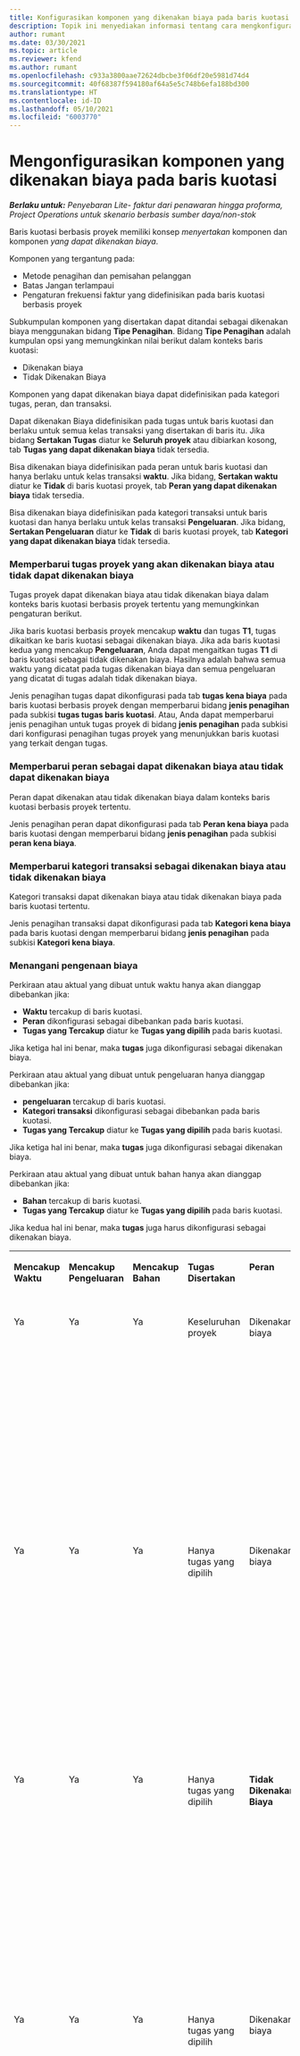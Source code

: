 ```yaml
---
title: Konfigurasikan komponen yang dikenakan biaya pada baris kuotasi
description: Topik ini menyediakan informasi tentang cara mengkonfigurasi komponen dikenakan biaya dan yang tidak dikenakan biaya pada baris kuotasi berbasis proyek.
author: rumant
ms.date: 03/30/2021
ms.topic: article
ms.reviewer: kfend
ms.author: rumant
ms.openlocfilehash: c933a3800aae72624dbcbe3f06df20e5981d74d4
ms.sourcegitcommit: 40f68387f594180af64a5e5c748b6efa188bd300
ms.translationtype: HT
ms.contentlocale: id-ID
ms.lasthandoff: 05/10/2021
ms.locfileid: "6003770"
---
```

# <a name="configure-the-chargeable-components-of-a-quote-line"></a>Mengonfigurasikan komponen yang dikenakan biaya pada baris kuotasi 

_**Berlaku untuk:** Penyebaran Lite- faktur dari penawaran hingga proforma, Project Operations untuk skenario berbasis sumber daya/non-stok_

Baris kuotasi berbasis proyek memiliki konsep *menyertakan* komponen dan komponen *yang dapat dikenakan biaya*.

Komponen yang tergantung pada:

  - Metode penagihan dan pemisahan pelanggan
  - Batas Jangan terlampaui 
  - Pengaturan frekuensi faktur yang didefinisikan pada baris kuotasi berbasis proyek

Subkumpulan komponen yang disertakan dapat ditandai sebagai dikenakan biaya menggunakan bidang **Tipe Penagihan**. Bidang **Tipe Penagihan** adalah kumpulan opsi yang memungkinkan nilai berikut dalam konteks baris kuotasi:

  - Dikenakan biaya
  - Tidak Dikenakan Biaya

Komponen yang dapat dikenakan biaya dapat didefinisikan pada kategori tugas, peran, dan transaksi.

Dapat dikenakan Biaya didefinisikan pada tugas untuk baris kuotasi dan berlaku untuk semua kelas transaksi yang disertakan di baris itu. Jika bidang **Sertakan Tugas** diatur ke **Seluruh proyek** atau dibiarkan kosong, tab **Tugas yang dapat dikenakan biaya** tidak tersedia.

Bisa dikenakan biaya didefinisikan pada peran untuk baris kuotasi dan hanya berlaku untuk kelas transaksi **waktu**. Jika bidang, **Sertakan waktu** diatur ke **Tidak** di baris kuotasi proyek, tab **Peran yang dapat dikenakan biaya** tidak tersedia.

Bisa dikenakan biaya didefinisikan pada kategori transaksi untuk baris kuotasi dan hanya berlaku untuk kelas transaksi **Pengeluaran**. Jika bidang, **Sertakan Pengeluaran** diatur ke **Tidak** di baris kuotasi proyek, tab **Kategori yang dapat dikenakan biaya** tidak tersedia.

### <a name="update-a-project-task-to-be-chargeable-or-non-chargeable"></a>Memperbarui tugas proyek yang akan dikenakan biaya atau tidak dapat dikenakan biaya

Tugas proyek dapat dikenakan biaya atau tidak dikenakan biaya dalam konteks baris kuotasi berbasis proyek tertentu yang memungkinkan pengaturan berikut.

Jika baris kuotasi berbasis proyek mencakup **waktu** dan tugas **T1**, tugas dikaitkan ke baris kuotasi sebagai dikenakan biaya. Jika ada baris kuotasi kedua yang mencakup **Pengeluaran**, Anda dapat mengaitkan tugas **T1** di baris kuotasi sebagai tidak dikenakan biaya. Hasilnya adalah bahwa semua waktu yang dicatat pada tugas dikenakan biaya dan semua pengeluaran yang dicatat di tugas adalah tidak dikenakan biaya.

Jenis penagihan tugas dapat dikonfigurasi pada tab **tugas kena biaya** pada baris kuotasi berbasis proyek dengan memperbarui bidang **jenis penagihan** pada subkisi **tugas tugas baris kuotasi**. Atau, Anda dapat memperbarui jenis penagihan untuk tugas proyek di bidang **jenis penagihan** pada subkisi dari konfigurasi penagihan tugas proyek yang menunjukkan baris kuotasi yang terkait dengan tugas.

### <a name="update-a-role-to-be-chargeable-or-non-chargeable"></a>Memperbarui peran sebagai dapat dikenakan biaya atau tidak dapat dikenakan biaya

Peran dapat dikenakan atau tidak dikenakan biaya dalam konteks baris kuotasi berbasis proyek tertentu.

Jenis penagihan peran dapat dikonfigurasi pada tab **Peran kena biaya** pada baris kuotasi dengan memperbarui bidang **jenis penagihan** pada subkisi **peran kena biaya**.

### <a name="update-a-transaction-category-to-be-chargeable-or-non-chargeable"></a>Memperbarui kategori transaksi sebagai dikenakan biaya atau tidak dikenakan biaya

Kategori transaksi dapat dikenakan biaya atau tidak dikenakan biaya pada baris kuotasi tertentu.

Jenis penagihan transaksi dapat dikonfigurasi pada tab **Kategori kena biaya** pada baris kuotasi dengan memperbarui bidang **jenis penagihan** pada subkisi **Kategori kena biaya**.

### <a name="resolve-chargeability"></a>Menangani pengenaan biaya
Perkiraan atau aktual yang dibuat untuk waktu hanya akan dianggap dibebankan jika:

   - **Waktu** tercakup di baris kuotasi.
   - **Peran** dikonfigurasi sebagai dibebankan pada baris kuotasi.
   - **Tugas yang Tercakup** diatur ke **Tugas yang dipilih** pada baris kuotasi. 

Jika ketiga hal ini benar, maka **tugas** juga dikonfigurasi sebagai dikenakan biaya. 

Perkiraan atau aktual yang dibuat untuk pengeluaran hanya dianggap dibebankan jika: 

   - **pengeluaran** tercakup di baris kuotasi.
   - **Kategori transaksi** dikonfigurasi sebagai dibebankan pada baris kuotasi.
   - **Tugas yang Tercakup** diatur ke **Tugas yang dipilih** pada baris kuotasi.

Jika ketiga hal ini benar, maka **tugas** juga dikonfigurasi sebagai dikenakan biaya. 

Perkiraan atau aktual yang dibuat untuk bahan hanya akan dianggap dibebankan jika:

   - **Bahan** tercakup di baris kuotasi.
   - **Tugas yang Tercakup** diatur ke **Tugas yang dipilih** pada baris kuotasi.

Jika kedua hal ini benar, maka **tugas** juga harus dikonfigurasi sebagai dikenakan biaya. 


<table border="0" cellspacing="0" cellpadding="0">
    <tbody>
        <tr>
            <td width="70" valign="top">
                <p>
                    <strong>Mencakup Waktu</strong>
                </p>
            </td>
            <td width="78" valign="top">
                <p>
                    <strong>Mencakup Pengeluaran</strong>
                    <strong></strong>
                </p>
            </td>
            <td width="63" valign="top">
                <p>
                    <strong>Mencakup Bahan</strong>
                    <strong></strong>
                </p>
            </td>
            <td width="75" valign="top">
                <p>
                    <strong>Tugas Disertakan</strong>
                    <strong></strong>
                </p>
            </td>
            <td width="65" valign="top">
                <p>
                    <strong>Peran</strong>
                    <strong></strong>
                </p>
            </td>
            <td width="70" valign="top">
                <p>
                    <strong>Kategori</strong>
                    <strong></strong>
                </p>
            </td>
            <td width="65" valign="top">
                <p>
                    <strong>Tugas</strong>
                    <strong></strong>
                </p>
            </td>
            <td width="350" valign="top">
                <p>
                    <strong>Dampak pengenaan biaya</strong>
                </p>
            </td>
        </tr>
        <tr>
            <td width="70" valign="top">
                <p>
Ya </p>
            </td>
            <td width="78" valign="top">
                <p>
Ya </p>
            </td>
            <td width="63" valign="top">
                <p>
Ya </p>
            </td>
            <td width="75" valign="top">
                <p>
Keseluruhan proyek </p>
            </td>
            <td width="65" valign="top">
                <p>
Dikenakan biaya </p>
            </td>
            <td width="70" valign="top">
                <p>
Dikenakan biaya </p>
            </td>
            <td width="65" valign="top">
                <p>
Tidak dapat diatur </p>
            </td>
            <td width="350" valign="top">
                <p>
Penagihan pada aktual Waktu: Dikenakan Biaya </p>
                <p>
Jenis penagihan pada aktual Pengeluaran: Dikenakan biaya </p>
                <p>
Jenis penagihan pada aktual bahan: Dikenakan biaya </p>
            </td>
        </tr>
        <tr>
            <td width="70" valign="top">
                <p>
Ya </p>
            </td>
            <td width="78" valign="top">
                <p>
Ya </p>
            </td>
            <td width="63" valign="top">
                <p>
Ya </p>
            </td>
            <td width="75" valign="top">
                <p>
Hanya tugas yang dipilih </p>
            </td>
            <td width="65" valign="top">
                <p>
Dikenakan biaya </p>
            </td>
            <td width="70" valign="top">
                <p>
Dikenakan biaya </p>
            </td>
            <td width="65" valign="top">
                <p>
Dikenakan biaya </p>
            </td>
            <td width="350" valign="top">
                <p>
Penagihan pada aktual Waktu: Dikenakan Biaya </p>
                <p>
Jenis penagihan pada aktual Pengeluaran: Dikenakan biaya </p>
                <p>
Jenis penagihan pada aktual bahan: Dikenakan biaya </p>
            </td>
        </tr>
        <tr>
            <td width="70" valign="top">
                <p>
Ya </p>
            </td>
            <td width="78" valign="top">
                <p>
Ya </p>
            </td>
            <td width="63" valign="top">
                <p>
Ya </p>
            </td>
            <td width="75" valign="top">
                <p>
Hanya tugas yang dipilih </p>
            </td>
            <td width="65" valign="top">
                <p>
                    <strong>Tidak Dikenakan Biaya</strong>
                </p>
            </td>
            <td width="70" valign="top">
                <p>
Dikenakan biaya </p>
            </td>
            <td width="65" valign="top">
                <p>
Dikenakan biaya </p>
            </td>
            <td width="350" valign="top">
                <p>
Penagihan pada aktual Waktu: <strong>Tidak Dikenakan Biaya</strong>
                </p>
                <p>
Jenis penagihan pada aktual Pengeluaran: Dikenakan biaya </p>
                <p>
Jenis penagihan pada aktual bahan: Dikenakan biaya </p>
            </td>
        </tr>
        <tr>
            <td width="70" valign="top">
                <p>
Ya </p>
            </td>
            <td width="78" valign="top">
                <p>
Ya </p>
            </td>
            <td width="63" valign="top">
                <p>
Ya </p>
            </td>
            <td width="75" valign="top">
                <p>
Hanya tugas yang dipilih </p>
            </td>
            <td width="65" valign="top">
                <p>
Dikenakan biaya </p>
            </td>
            <td width="70" valign="top">
                <p>
Dikenakan biaya </p>
            </td>
            <td width="65" valign="top">
                <p>
                    <strong>Tidak Dikenakan Biaya</strong>
                </p>
            </td>
            <td width="350" valign="top">
                <p>
Penagihan pada aktual Waktu: <strong>Tidak Dikenakan Biaya</strong>
                </p>
                <p>
Jenis penagihan pada aktual Pengeluaran: <strong>Tidak Dikenakan biaya</strong>
                </p>
                <p>
Jenis penagihan pada aktual bahan: <strong>Tidak Dikenakan biaya</strong>
                </p>
            </td>
        </tr>
        <tr>
            <td width="70" valign="top">
                <p>
Ya </p>
            </td>
            <td width="78" valign="top">
                <p>
Ya </p>
            </td>
            <td width="63" valign="top">
                <p>
Ya </p>
            </td>
            <td width="75" valign="top">
                <p>
Hanya tugas yang dipilih </p>
            </td>
            <td width="65" valign="top">
                <p>
                    <strong>Tidak Dikenakan Biaya</strong>
                </p>
            </td>
            <td width="70" valign="top">
                <p>
Dikenakan biaya </p>
            </td>
            <td width="65" valign="top">
                <p>
                    <strong>Tidak Dikenakan Biaya</strong>
                </p>
            </td>
            <td width="350" valign="top">
                <p>
Penagihan pada aktual Waktu: <strong>Tidak Dikenakan Biaya</strong>
                </p>
                <p>
Jenis penagihan pada aktual Pengeluaran: <strong>Tidak Dikenakan biaya</strong>
                </p>
                <p>
Jenis penagihan pada aktual bahan: <strong>Tidak Dikenakan biaya</strong>
                </p>
            </td>
        </tr>
        <tr>
            <td width="70" valign="top">
                <p>
Ya </p>
            </td>
            <td width="78" valign="top">
                <p>
Ya </p>
            </td>
            <td width="63" valign="top">
                <p>
Ya </p>
            </td>
            <td width="75" valign="top">
                <p>
Hanya tugas yang dipilih </p>
            </td>
            <td width="65" valign="top">
                <p>
                    <strong>Tidak Dikenakan Biaya</strong>
                </p>
            </td>
            <td width="70" valign="top">
                <p>
                    <strong>Tidak Dikenakan Biaya</strong>
                </p>
            </td>
            <td width="65" valign="top">
                <p>
Dikenakan biaya </p>
            </td>
            <td width="350" valign="top">
                <p>
Penagihan pada aktual Waktu: <strong>Tidak Dikenakan Biaya</strong>
                </p>
                <p>
Jenis penagihan pada aktual Pengeluaran: <strong>Tidak Dikenakan biaya</strong>
                </p>
                <p>
Jenis penagihan pada aktual bahan: Dikenakan biaya </p>
            </td>
        </tr>
        <tr>
            <td width="70" valign="top">
                <p>
                    <strong>No</strong>
                </p>
            </td>
            <td width="78" valign="top">
                <p>
Ya </p>
            </td>
            <td width="63" valign="top">
                <p>
Ya </p>
            </td>
            <td width="75" valign="top">
                <p>
Keseluruhan proyek </p>
            </td>
            <td width="65" valign="top">
                <p>
Tidak dapat diatur </p>
            </td>
            <td width="70" valign="top">
                <p>
                    <strong>Dikenakan biaya</strong>
                </p>
            </td>
            <td width="65" valign="top">
                <p>
Tidak dapat diatur </p>
            </td>
            <td width="350" valign="top">
                <p>
Penagihan pada aktual Waktu: <strong>Tidak tersedia</strong>
                </p>
                <p>
Jenis penagihan pada aktual Pengeluaran: Dikenakan biaya </p>
                <p>
Jenis penagihan pada aktual bahan: Dikenakan biaya </p>
            </td>
        </tr>
        <tr>
            <td width="70" valign="top">
                <p>
                    <strong>No</strong>
                </p>
            </td>
            <td width="78" valign="top">
                <p>
Ya </p>
            </td>
            <td width="63" valign="top">
                <p>
Ya </p>
            </td>
            <td width="75" valign="top">
                <p>
Keseluruhan proyek </p>
            </td>
            <td width="65" valign="top">
                <p>
Tidak dapat diatur </p>
            </td>
            <td width="70" valign="top">
                <p>
                    <strong>Tidak Dikenakan Biaya</strong>
                </p>
            </td>
            <td width="65" valign="top">
                <p>
Tidak dapat diatur </p>
            </td>
            <td width="350" valign="top">
                <p>
Penagihan pada aktual Waktu: <strong>Tidak tersedia</strong>
                </p>
                <p>
Jenis penagihan pada aktual Pengeluaran: <strong> Tidak Dikenakan biaya</strong>
                </p>
                <p>
Jenis penagihan pada aktual bahan: Dikenakan biaya </p>
            </td>
        </tr>
        <tr>
            <td width="70" valign="top">
                <p>
Ya </p>
            </td>
            <td width="78" valign="top">
                <p>
                    <strong>No</strong>
                </p>
            </td>
            <td width="63" valign="top">
                <p>
Ya </p>
            </td>
            <td width="75" valign="top">
                <p>
Keseluruhan proyek </p>
            </td>
            <td width="65" valign="top">
                <p>
Dikenakan biaya </p>
            </td>
            <td width="70" valign="top">
                <p>
Tidak dapat diatur </p>
            </td>
            <td width="65" valign="top">
                <p>
Tidak dapat diatur </p>
            </td>
            <td width="350" valign="top">
                <p>
Penagihan pada aktual Waktu: Dikenakan Biaya </p>
                <p>
Jenis penagihan pada aktual Pengeluaran:<strong> Tidak tersedia</strong>
                </p>
                <p>
Jenis penagihan pada aktual bahan: Dikenakan biaya </p>
            </td>
        </tr>
        <tr>
            <td width="70" valign="top">
                <p>
Ya </p>
            </td>
            <td width="78" valign="top">
                <p>
                    <strong>No</strong>
                </p>
            </td>
            <td width="63" valign="top">
                <p>
Ya </p>
            </td>
            <td width="75" valign="top">
                <p>
Keseluruhan proyek </p>
            </td>
            <td width="65" valign="top">
                <p>
                    <strong>Tidak Dikenakan Biaya</strong>
                </p>
            </td>
            <td width="70" valign="top">
                <p>
Tidak dapat diatur </p>
            </td>
            <td width="65" valign="top">
                <p>
Tidak dapat diatur </p>
            </td>
            <td width="350" valign="top">
                <p>
Penagihan pada aktual Waktu: <strong>Tidak Dikenakan Biaya </strong>
                </p>
                <p>
Jenis penagihan pada aktual Pengeluaran:<strong> Tidak tersedia</strong>
                </p>
                <p>
Jenis penagihan pada aktual bahan: Dikenakan biaya </p>
            </td>
        </tr>
        <tr>
            <td width="70" valign="top">
                <p>
Ya </p>
            </td>
            <td width="78" valign="top">
                <p>
Ya </p>
            </td>
            <td width="63" valign="top">
                <p>
                    <strong>No</strong>
                </p>
            </td>
            <td width="75" valign="top">
                <p>
Keseluruhan proyek </p>
            </td>
            <td width="65" valign="top">
                <p>
Dikenakan biaya </p>
            </td>
            <td width="70" valign="top">
                <p>
Dikenakan biaya </p>
            </td>
            <td width="65" valign="top">
                <p>
Tidak dapat diatur </p>
            </td>
            <td width="350" valign="top">
                <p>
Penagihan pada aktual Waktu: Dikenakan Biaya </p>
                <p>
Jenis penagihan pada aktual Pengeluaran: Dikenakan biaya </p>
                <p>
Jenis penagihan pada aktual bahan: <strong> Tidak tersedia</strong>
                </p>
            </td>
        </tr>
        <tr>
            <td width="70" valign="top">
                <p>
Ya </p>
            </td>
            <td width="78" valign="top">
                <p>
Ya </p>
            </td>
            <td width="63" valign="top">
                <p>
                    <strong>No</strong>
                </p>
            </td>
            <td width="75" valign="top">
                <p>
Keseluruhan proyek </p>
            </td>
            <td width="65" valign="top">
                <p>
                    <strong>Tidak Dikenakan Biaya</strong>
                </p>
            </td>
            <td width="70" valign="top">
                <p>
                    <strong>Tidak Dikenakan Biaya</strong>
                </p>
            </td>
            <td width="65" valign="top">
                <p>
Tidak dapat diatur </p>
            </td>
            <td width="350" valign="top">
                <p>
Penagihan pada aktual Waktu: <strong>Tidak Dikenakan Biaya </strong>
                </p>
                <p>
Jenis penagihan pada aktual Pengeluaran:<strong> Tidak Dikenakan biaya </strong>
                </p>
                <p>
Jenis penagihan pada aktual bahan: <strong> Tidak tersedia</strong>
                </p>
            </td>
        </tr>
    </tbody>
</table>



[!INCLUDE[footer-include](../../includes/footer-banner.md)]
